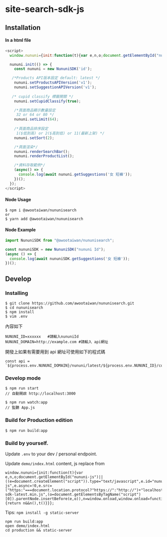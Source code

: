 # site-search-sdk-js

## Installation

#### In a html file

```javascript
<script>
  window.nununi={init:function(t){var e,n,o;document.getElementById("nununi-js")||((e=document.createElement("script")).type="text/javascript",e.id="cupid-js",e.async=!0,e.src=("https:"===document.location.protocol?"https://":"http://")+"api.awoo.org/libs/nununi-sdk-latest.min.js",(o=document.getElementsByTagName("script")[0]).parentNode.insertBefore(e,o)),n=window.onload,window.onload=function(){return n&&n(),t()}}};

  nununi.init(() => {
    const nununi = new NununiSDK('id');

   /*Products API版本設定 default: latest */
    nununi.setProductsAPIVersion('v1');
    nununi.setSuggestionAPIVersion('v1');
    
   /* cupid classify 標籤開關 */
    nununi.setCupidClassify(true);

    /*頁面商品顯示數量設定
     32 or 64 or 80 */
    nununi.setLimit(64);
    
    /*頁面商品排序設定
     1($低到高) or 2($高到低) or 11(最新上架) */
    nununi.setSort(2);

    /*頁面渲染*/
    nununi.renderSearchBar();
    nununi.renderProductList();

    /*資料存取範例*/
    (async() => {
      console.log(await nununi.getSuggestions('女 短褲'));
    })();
  });
</script>
```

#### Node Usage

```
$ npm i @awootaiwan/nununisearch
or
$ yarn add @awootaiwan/nununisearch
```

#### Node Example

```javascript
import NununiSDK from "@awootaiwan/nununisearch";

const nununiSDK = new NununiSDK("nununi Id");
(async () => {
  console.log(await nununiSDK.getSuggestions('女 短褲'));
})();
```

## Develop

### Installing

```
$ git clone https://github.com/awootaiwan/nununisearch.git
$ cd nununisearch
$ npm install
$ vim .env
```

內容如下

```
NUNUNI_ID=xxxxxx   #請輸入nununiId
NUNUNI_DOMAIN=http://example.com #請輸入 api網址
```

開發上如果有需要用到 api 網址可使用如下的程式碼

```
const api = `${process.env.NUNUNI_DOMAIN}/nununi/latest/${process.env.NUNUNI_ID}/content`;
```

### Develop mode

```
$ npm run start
// 自動開啟 http://localhost:3000

$ npm run watch:app
// 監聽 App.js
```

### Build for Production edition

```
$ npm run build:app
```

### Build by yourself.

Update `.env` to your dev / personal endpoint.

Update `demo/index.html` content, js replace from

```
window.nununi={init:function(t){var e,n,o;document.getElementById("nununi-js")||((e=document.createElement("script")).type="text/javascript",e.id="nununi-js",e.async=!0,e.src=("https:"===document.location.protocol?"https://":"http://")+"localhost:9080/nununi-sdk-latest.min.js",(o=document.getElementsByTagName("script")[0]).parentNode.insertBefore(e,o)),n=window.onload,window.onload=function(){return n&&n(),t()}}};
```

Tips: `npm install -g static-server`

```
npm run build:app
open demo/index.html
cd production && static-server
```
